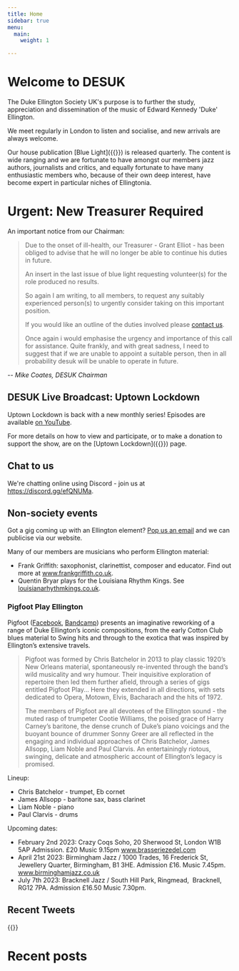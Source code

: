 ```yaml
---
title: Home
sidebar: true
menu:
  main:
    weight: 1

---
```

# Welcome to DESUK

The Duke Ellington Society UK's purpose is to further the study, appreciation and dissemination of the music of Edward Kennedy 'Duke' Ellington.

We meet regularly in London to listen and socialise, and new arrivals are always welcome.

Our house publication [Blue Light]({{<relref blue_light>}}) is released quarterly. The content is wide ranging and we are fortunate to have amongst our members jazz authors, journalists and critics, and equally fortunate to have many enthusiastic members who, because of their own deep interest, have become expert in particular niches of Ellingtonia.

# Urgent: New Treasurer Required

An important notice from our Chairman:

> Due to the onset of ill-health, our Treasurer - Grant Elliot - has been
obliged to advise that he will no longer be able to continue his duties in
future.
>
> An insert in the last issue of blue light requesting volunteer(s) for the role
produced no results.
>
> So again I am writing, to  all members, to request any suitably experienced
person(s) to urgently consider taking on this important position.
>
> If you would like an outline of the duties involved please <a
href="mailto:desuk@dukeellington.org.uk">contact us</a>.
>
> Once again i would emphasise the urgency and importance of this call for
assistance. Quite frankly, and with great sadness, I need to suggest that if we
are unable to appoint a suitable person, then in all probability desuk will be
unable to operate in future.

-- *Mike Coates, DESUK Chairman*

## DESUK Live Broadcast: Uptown Lockdown

Uptown Lockdown is back with a new monthly series! Episodes are available [on YouTube](https://www.youtube.com/channel/UCq3QqJgdSJwk4nlmnnaH42Q/).

For more details on how to view and participate, or to make a donation to support the show, are on the [Uptown Lockdown]({{<relref uptown_lockdown>}}) page.

## Chat to us

We're chatting online using Discord - join us at https://discord.gg/efQNUMa.

## Non-society events



Got a gig coming up with an Ellington element? <a href="mailto:desuk@dukeellington.org.uk">Pop us an email</a> and we can publicise via our website.

Many of our members are musicians who perform Ellington material:
* Frank Griffith: saxophonist, clarinettist, composer and educator. Find out more at www.frankgriffith.co.uk.
* Quentin Bryar plays for the Louisiana Rhythm Kings. See [louisianarhythmkings.co.uk](http://louisianarhythmkings.co.uk/). <!-- https broken for this site -->


### Pigfoot Play Ellington

Pigfoot ([Facebook](https://www.facebook.com/Pigfoot4), [Bandcamp](https://chrisbatchelor.bandcamp.com/releases)) presents an imaginative reworking of a range of Duke Ellington’s iconic compositions, from the early Cotton Club blues material to Swing hits and through to the exotica that was inspired by Ellington’s extensive travels.

> Pigfoot was formed by Chris Batchelor in 2013 to play classic 1920’s New Orleans material, spontaneously re-invented through the band’s wild musicality and wry humour. Their inquisitive exploration of repertoire then led them further afield, through a series of gigs entitled Pigfoot Play… Here they extended in all directions, with sets dedicated to Opera, Motown, Elvis, Bacharach and the hits of 1972.
>
> The members of Pigfoot are all devotees of the Ellington sound - the muted
> rasp of trumpeter Cootie Williams, the poised grace of Harry Carney’s
> baritone, the dense crunch of Duke’s piano voicings and the buoyant bounce of
> drummer Sonny Greer are all reflected in the engaging and individual
> approaches of Chris Batchelor, James Allsopp, Liam Noble and Paul Clarvis. An
> entertainingly riotous, swinging, delicate and atmospheric account of
> Ellington’s legacy is promised.

Lineup:
* Chris Batchelor - trumpet, Eb cornet
* James Allsopp - baritone sax, bass clarinet
* Liam Noble - piano
* Paul Clarvis - drums

Upcoming dates:

* February 2nd 2023: Crazy Coqs Soho, 20 Sherwood St, London W1B 5AP Admission. £20 Music 9.15pm www.brasseriezedel.com
* April 21st 2023: Birmingham Jazz / 1000 Trades, 16 Frederick St, Jewellery Quarter, Birmingham, B1 3HE. Admission £16. Music 7.45pm. www.birminghamjazz.co.uk
* July 7th 2023: Bracknell Jazz / South Hill Park, Ringmead,  Bracknell,  RG12 7PA. Admission £16.50 Music 7.30pm.



## Recent Tweets

{{<tweets tweet-limit="2">}}

# Recent posts
